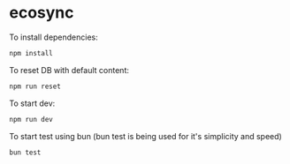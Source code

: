 # ecosync

To install dependencies:

```bash
npm install
```

To reset DB with default content:

```bash
npm run reset
```

To start dev:

```bash
npm run dev
```

To start test using bun (bun test is being used for it's simplicity and speed)

```bash
bun test
```
